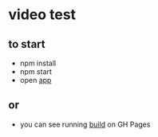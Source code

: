 # video test

## to start

- npm install
- npm start
- open [app](http://localhost:3000)

## or

- you can see running [build](https://vlad-pischaeff.github.io/test-video/) on GH Pages